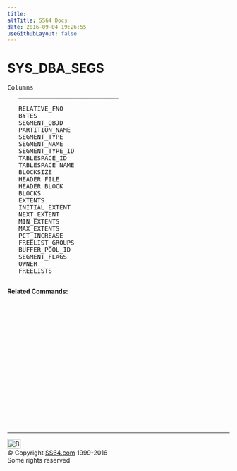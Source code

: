 ```yaml
---
title:
altTitle: SS64 Docs
date: 2016-09-04 19:26:55
useGithubLayout: false
---
```

<!-- #BeginLibraryItem "/Library/head_orad.lbi" --><!-- #EndLibraryItem --><h1>SYS_DBA_SEGS</h1> 
<pre>Columns
   ___________________________
 
   RELATIVE_FNO
   BYTES
   SEGMENT_OBJD
   PARTITION_NAME
   SEGMENT_TYPE
   SEGMENT_NAME
   SEGMENT_TYPE_ID
   TABLESPACE_ID
   TABLESPACE_NAME
   BLOCKSIZE
   HEADER_FILE
   HEADER_BLOCK
   BLOCKS
   EXTENTS
   INITIAL_EXTENT
   NEXT_EXTENT
   MIN_EXTENTS
   MAX_EXTENTS
   PCT_INCREASE
   FREELIST_GROUPS
   BUFFER_POOL_ID
   SEGMENT_FLAGS
   OWNER
   FREELISTS

</pre>
<p><b>Related Commands:</b><br>
  <br>
  <br></p><!-- #BeginLibraryItem "/Library/foot_ora.lbi" --><p>
<!-- oracle-footer -->
<ins class="adsbygoogle" style="display:inline-block;width:300px;height:250px" data-ad-client="ca-pub-6140977852749469" data-ad-slot="4275490898"></ins>
<script>
(adsbygoogle = window.adsbygoogle || []).push({});
</script></p>
<hr>
<div id="bl" class="footer"><a href="SYS_DBA_SEGS.html#"><img src="../images/top.png" width="30" height="22" alt="Back to the Top"></a></div>
<div id="br" class="footer, tagline">© Copyright <a href="../index.html">SS64.com</a> 1999-2016<br>
Some rights reserved</div><!-- #EndLibraryItem -->

